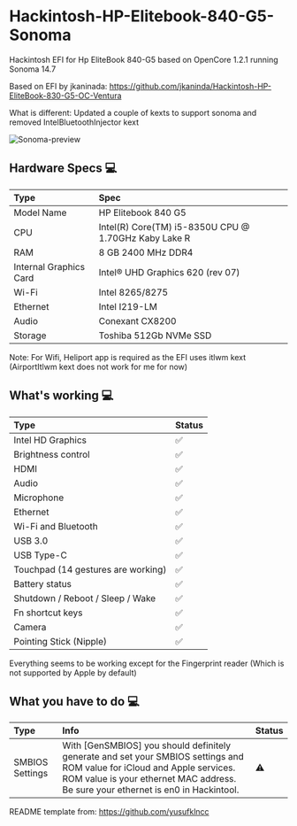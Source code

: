 # Hackintosh-HP-Elitebook-840-G5-Sonoma

Hackintosh EFI for Hp EliteBook 840-G5 based on OpenCore 1.2.1 running Sonoma 14.7

Based on EFI by jkaninada: https://github.com/jkaninda/Hackintosh-HP-EliteBook-830-G5-OC-Ventura

What is different: Updated a couple of kexts to support sonoma and removed IntelBluetoothInjector kext


![Sonoma-preview](https://github.com/user-attachments/assets/8f7073de-5a85-4c96-a27c-93b2e442af9d)


## Hardware Specs  💻

Type | Spec
:---------|:---------
Model Name      | HP Elitebook 840 G5
CPU              | Intel(R) Core(TM) i5-8350U CPU @ 1.70GHz Kaby Lake R
RAM           | 8 GB 2400 MHz DDR4
Internal Graphics Card | Intel® UHD Graphics 620 (rev 07)
Wi-Fi             | Intel 8265/8275
Ethernet          | Intel I219-LM
Audio       | Conexant CX8200
Storage       | Toshiba 512Gb NVMe SSD

Note: For Wifi, Heliport app is required as the EFI uses itlwm kext (AirportItlwm kext does not work for me for now)



## What's working  💻
  
Type | Status
:---------|:---------
Intel HD Graphics             |  ✅  
Brightness control                  |  ✅  
HDMI                                |  ✅  
Audio          |  ✅  
Microphone   |  ✅  
Ethernet            |  ✅  
Wi-Fi and Bluetooth         |  ✅ 
USB 3.0        |  ✅  
USB Type-C        |  ✅  
Touchpad (14 gestures are working)   |  ✅  
Battery status   |  ✅  
Shutdown / Reboot / Sleep / Wake |  ✅  
Fn shortcut keys   |  ✅  
Camera   |  ✅  
Pointing Stick (Nipple)   |  ✅  

Everything seems to be working except for the Fingerprint reader (Which is not supported by Apple by default)


## What you have to do  💻
  
Type | Info | Status
:---------|:---------|:----------
SMBIOS Settings  | With [GenSMBIOS] you should definitely generate and set your SMBIOS settings and ROM value for iCloud and Apple services. ROM value is your ethernet MAC address. Be sure your ethernet is en0 in Hackintool. |  ⚠️


README template from: https://github.com/yusufklncc
